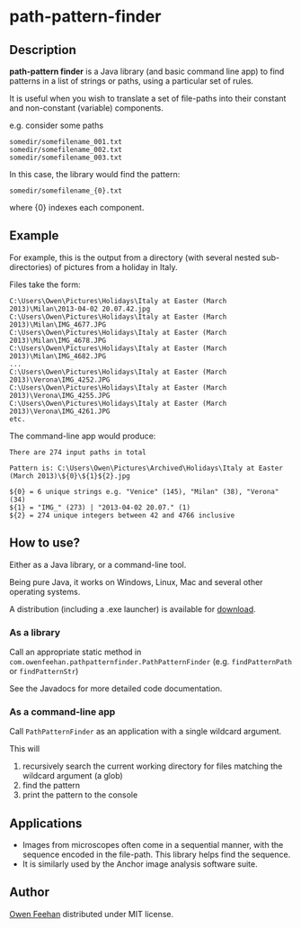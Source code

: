 # path-pattern-finder



## Description



**path-pattern finder** is a Java library (and basic command line app) to find patterns in a list of strings or paths, using a particular set of rules.



It is useful when you wish to translate a set of file-paths into their constant and non-constant (variable) components.



e.g. consider some paths

```
somedir/somefilename_001.txt
somedir/somefilename_002.txt
somedir/somefilename_003.txt
```



In this case, the library would find the pattern:

```
somedir/somefilename_{0}.txt
```

where {0} indexes each component.



## Example

For example, this is the output from a directory (with several nested sub-directories) of pictures from a holiday in Italy.



Files take the form:

```
C:\Users\Owen\Pictures\Holidays\Italy at Easter (March 2013)\Milan\2013-04-02 20.07.42.jpg
C:\Users\Owen\Pictures\Holidays\Italy at Easter (March 2013)\Milan\IMG_4677.JPG
C:\Users\Owen\Pictures\Holidays\Italy at Easter (March 2013)\Milan\IMG_4678.JPG
C:\Users\Owen\Pictures\Holidays\Italy at Easter (March 2013)\Milan\IMG_4682.JPG
...
C:\Users\Owen\Pictures\Holidays\Italy at Easter (March 2013)\Verona\IMG_4252.JPG
C:\Users\Owen\Pictures\Holidays\Italy at Easter (March 2013)\Verona\IMG_4255.JPG
C:\Users\Owen\Pictures\Holidays\Italy at Easter (March 2013)\Verona\IMG_4261.JPG
etc.
```



The command-line app would produce:

```
There are 274 input paths in total

Pattern is: C:\Users\Owen\Pictures\Archived\Holidays\Italy at Easter (March 2013)\${0}\${1}${2}.jpg

${0} = 6 unique strings e.g. "Venice" (145), "Milan" (38), "Verona" (34)
${1} = "IMG_" (273) | "2013-04-02 20.07." (1)
${2} = 274 unique integers between 42 and 4766 inclusive
```



## How to use?

Either as a Java library, or a command-line tool.

Being pure Java, it works on Windows, Linux, Mac and several other operating systems.

A distribution (including a .exe launcher) is available for [download](https://bitbucket.org/path-pattern-finder/path-pattern-finder/downloads/).

### As a library



Call an appropriate static method in ```com.owenfeehan.pathpatternfinder.PathPatternFinder```  (e.g. ```findPatternPath``` or ```findPatternStr```)



See the Javadocs for more detailed code documentation.



### As a command-line app



Call ```PathPatternFinder``` as an application with a single wildcard argument.



This will

1. recursively search the current working directory for files matching the wildcard argument (a glob)
2. find the pattern
3. print the pattern to the console



## Applications


* Images from microscopes often come in a sequential manner, with the sequence encoded in the file-path. This library helps find the sequence. 
* It is similarly used by the Anchor image analysis software suite.



## Author



[Owen Feehan](http://www.owenfeehan.com) distributed under MIT license.
